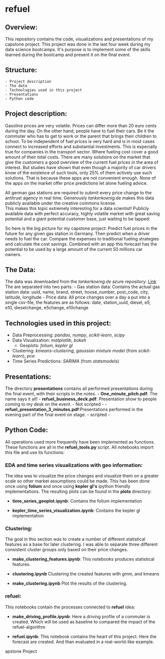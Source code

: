 # refuel

## Overview:
This repository contains the code, visualizations and presentations of my capstone project. This project was done in the last four week during my data science bootcamps. It's purpose is to implement some of the skills learned during the bootcamp and present it on the final event.

## Structure:
    - Project description
    - The data
    - Technologies used in this project
    - Presentations
    - Python code

## Project description:

Gasoline prices are very volatile. Prices can differ more than 20 euro cents during the day. On the other hand, people have  to fuel their cars. Be it the commuter who has to get to work or the parent that brings their children to school. To be independent of fuel prices is very hard and is in most cases connect to increased efforts and substantial investments. This is especially true for companies in the transport sector. Where fueling cost cover a good amount of their total costs. 
There are many solutions on the market that give the customers a good overview of the current fuel prices in the area of interest. But studies have shown that even though a majority of car drivers know of the existence of such tools, only 25% of them actively use such solutions. That is because these apps are not convenient enough. None of the apps on the market offer price predictions let alone fueling advice. 

All german gas stations are required to submit every price change to the antitrust agency in real time. Generously _tankerkoenig.de_ makes this data publicly available under the creative commons license.  
This makes this topic extremely interesting for a data scientist! Publicly available data with perfect accuracy, highly volatile market with great saving potential and a giant potential customer base, just waiting to be tapped:

So here is the big picture for my capstone project:
Predict fuel prices in the future for any given gas station in Germany.  Then predict when a driver needs to fuel the car. Compare the expenses to traditional fueling strategies and calculate the cost savings. Combined with an app this forecast has the potential to be used by a large amount of the current 50 millions car owners. 

## The Data:
The data was downloaded from the _tankerkoenig.de_  azure repository: [Link](https://dev.azure.com/tankerkoenig/_git/tankerkoenig-data)
The are separated into two parts:
    - Gas station data: Contains the actual gas station data: uuid, name, brand, street, house_number, post_code, city, latitude, longitude
    - Price data: All price changes over a day a put into a single csv-file, the features are as follows: date, station_uuid, diesel, e5, e10, dieselchange, e5change, e10change


## Technologies used in this project:
- Data Preprocessing: _pandas_, _numpy_, _scikit-learn_, _scipy_
- Data Visualization: _matplotlib_, _bokeh_ 
    - Geoplots: _folium_, _kepler gl_
- Clustering: _kmeans-clustering_, _gaussian mixture model_ (from _scikit-learn_), _pca_
- Time Series Predictions: _SARIMA_ (from _statsmodels_)

## Presentations:
The directory __presentations__ contains all performed presentations during the final event, with their scripts in the notes. 
    - __One_minute_pitch.pdf__: The name says it all!
    - __refuel_business_deck.pdf__: Presentation show to people coming to my desk on the event. - Not scripted -
    - __refuel_presentation_3_minutes.pdf__:Presentations performed in the evening part of the final event on stage. - scripted -  

## Python Code:
All operations used more frequently have been implemented as functions. These functions are all in the __refuel_tools.py__ script. All notebooks import this file and use its functions:

### EDA and time series visualizations with geo information:
The idea was to visualize the price changes and visualize them on a greater scale so other market assumptions could be made. This has been done once using __folium__ and once using __kepler gl's__ ipython friendly implementations. The resulting plots can be found in the __plots__ directory:

- __time_series_geoplot.ipynb__: Contains the folium implementation

- __kepler_time_series_visualization.ipynb__: Contains the kepler gl implementation

### Clustering: 
The goal in this section was to create a number of different statistical features as a base for later clustering. I was able to separate three different consistent cluster groups only based on their price changes. 

-   __make_clustering_features.ipynb__: This notebooks produces statistical features.

- __clustering.ipynb__ Clustering the created features with gmm, and kmeans

- __make_clustering.ipynb__ Plot the results of the clustering.

### refuel:
This notebooks contain the processes connected to __refuel__ idea:

- __make_driving_profile.ipynb__: Here a driving profile of a commuter is created. Which will be used as baseline to compared the impact of the refuel-algorithm

- __refuel.ipynb__: This notebook contains the heart of this project. Here the forecast are created. And than evaluated in a real-world-like example.

apstone Project
